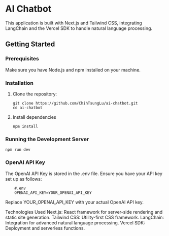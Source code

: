 # AI Chatbot

This application is built with Next.js and Tailwind CSS, integrating LangChain and the Vercel SDK to handle natural language processing.

## Getting Started

### Prerequisites

Make sure you have Node.js and npm installed on your machine.

### Installation

1. Clone the repository:
   ```
   git clone https://github.com/ChihTsungLu/ai-chatbot.git
   cd ai-chatbot
   ```
2. Install dependencies
   ```
   npm install
   ```
### Running the Development Server
   ```
   npm run dev
   ```

### OpenAI API Key
The OpenAI API Key is stored in the .env file. Ensure you have your API key set up as follows:
   ```
       #.env
       OPENAI_API_KEY=YOUR_OPENAI_API_KEY
   ```
    
Replace YOUR_OPENAI_API_KEY with your actual OpenAI API key.

Technologies Used
Next.js: React framework for server-side rendering and static site generation.
Tailwind CSS: Utility-first CSS framework.
LangChain: Integration for advanced natural language processing.
Vercel SDK: Deployment and serverless functions.
